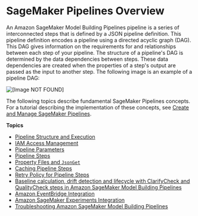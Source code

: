 # SageMaker Pipelines Overview<a name="pipelines-sdk"></a>

 An Amazon SageMaker Model Building Pipelines pipeline is a series of interconnected steps that is defined by a JSON pipeline definition\. This pipeline definition encodes a pipeline using a directed acyclic graph \(DAG\)\. This DAG gives information on the requirements for and relationships between each step of your pipeline\. The structure of a pipeline's DAG is determined by the data dependencies between steps\. These data dependencies are created when the properties of a step's output are passed as the input to another step\. The following image is an example of a pipeline DAG:

![\[Image NOT FOUND\]](http://docs.aws.amazon.com/sagemaker/latest/dg/images/pipeline-full.png)

The following topics describe fundamental SageMaker Pipelines concepts\. For a tutorial describing the implementation of these concepts, see [Create and Manage SageMaker Pipelines](pipelines-build.md)\.

**Topics**
+ [Pipeline Structure and Execution](build-and-manage-pipeline.md)
+ [IAM Access Management](build-and-manage-access.md)
+ [Pipeline Parameters](build-and-manage-parameters.md)
+ [Pipeline Steps](build-and-manage-steps.md)
+ [Property Files and `JsonGet`](build-and-manage-propertyfile.md)
+ [Caching Pipeline Steps](pipelines-caching.md)
+ [Retry Policy for Pipeline Steps](pipelines-retry-policy.md)
+ [Baseline calculation, drift detection and lifecycle with ClarifyCheck and QualityCheck steps in Amazon SageMaker Model Building Pipelines](pipelines-quality-clarify-baseline-lifecycle.md)
+ [Amazon EventBridge Integration](pipeline-eventbridge.md)
+ [Amazon SageMaker Experiments Integration](pipelines-experiments.md)
+ [Troubleshooting Amazon SageMaker Model Building Pipelines](pipelines-troubleshooting.md)